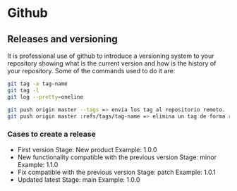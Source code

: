 # Github

## Releases and versioning

It is professional use of github to introduce a versioning system to your repository showing what is the current version and how is the history of your repository. Some of the commands used to do it are:

```bash
git tag -a tag-name
git tag -l
git log --pretty=oneline

git push origin master --tags => envia los tag al repositorio remoto.
git push origin master :refs/tags/tag-name => elimina un tag de forma remota.
```

### Cases to create a release

-   First version
    Stage: New product
    Example: 1.0.0
-   New functionality compatible with the previous version
    Stage: minor
    Example: 1.1.0
-   Fix compatible with the previous version
    Stage: patch
    Example: 1.0.1
-   Updated latest
    Stage: main
    Example: 1.0.0
